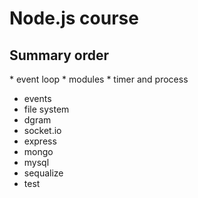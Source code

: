 Node.js course
==============

Summary order
-------------

* event loop
* modules
* timer and process
* events
* file system
* dgram
* socket.io
* express
* mongo
* mysql
* sequalize
* test